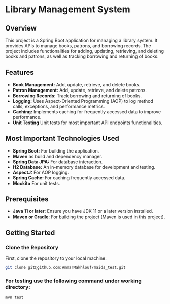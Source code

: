 # Library Management System

## Overview

This project is a Spring Boot application for managing a library system. It provides APIs to manage books, patrons, and borrowing records. The project includes functionalities for adding, updating, retrieving, and deleting books and patrons, as well as tracking borrowing and returning of books.

## Features

- **Book Management:** Add, update, retrieve, and delete books.
- **Patron Management:** Add, update, retrieve, and delete patrons.
- **Borrowing Records:** Track borrowing and returning of books.
- **Logging:** Uses Aspect-Oriented Programming (AOP) to log method calls, exceptions, and performance metrics.
- **Caching:** Implements caching for frequently accessed data to improve performance.
- **Unit Testing** Unit tests for most important API endpoints functionalities.

## Most Important Technologies Used

- **Spring Boot:** For building the application.
- **Maven** as build and dependency manager.
- **Spring Data JPA:** For database interaction.
- **H2 Database:** An in-memory database for development and testing.
- **AspectJ:** For AOP logging.
- **Spring Cache:** For caching frequently accessed data.
- **Mockito** For unit tests.


## Prerequisites

- **Java 11 or later**: Ensure you have JDK 11 or a later version installed.
- **Maven or Gradle**: For building the project (Maven is used in this project).

## Getting Started

### Clone the Repository

First, clone the repository to your local machine:

```bash
git clone git@github.com:AmmarMakhlouf/maids_test.git
```
### For testing use the following command under working directory:
```bash
mvn test
